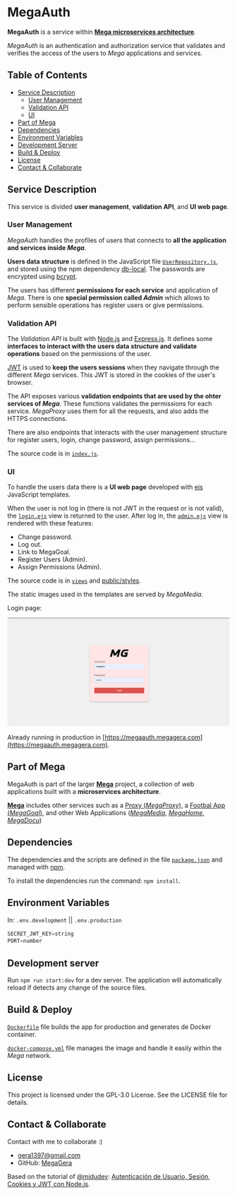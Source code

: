 # MegaAuth

**MegaAuth** is a service within [**Mega microservices architecture**](https://github.com/MegaGera/Mega).

*MegaAuth* is an authentication and authorization service that validates and verifies the access of the users to *Mega* applications and services.

## Table of Contents

- [Service Description](#service-description)
  - [User Management](#user-management)
  - [Validation API](#validation-api)
  - [UI](#ui)
- [Part of Mega](#part-of-mega)
- [Dependencies](#dependencies)
- [Environment Variables](#environment-variables)
- [Development Server](#development-server)
- [Build & Deploy](#build--deploy)
- [License](#license)
- [Contact & Collaborate](#contact--collaborate)

## Service Description

This service is divided **user management**, **validation API**, and **UI web page**.

### User Management

*MegaAuth* handles the profiles of users that connects to **all the application and services inside *Mega***.

**Users data structure** is defined in the JavaScript file [`UserRepository.js`](UserRepository.js), and stored using the npm dependency [db-local](https://www.npmjs.com/package/db-local). The passwords are encrypted using [bcrypt](https://www.npmjs.com/package/bcrypt).

The users has different **permissions for each service** and application of *Mega*. There is one **special permission called *Admin*** which allows to perform sensible operations has register users or give permissions.

### Validation API

The *Validation API* is built with [Node.js](https://nodejs.org/en) and [Express.js](https://expressjs.com/). It defines some **interfaces to interact with the users data structure and validate operations** based on the permissions of the user.

[JWT](https://jwt.io/) is used to **keep the users sessions** when they navigate through the different *Mega* services. This JWT is stored in the cookies of the user's browser.

The API exposes various **validation endpoints that are used by the ohter services of *Mega***. These functions validates the permissions for each service. *MegaProxy* uses them for all the requests, and also adds the HTTPS connections.

There are also endpoints that interacts with the user management structure for register users, login, change password, assign permissions...

The source code is in [`index.js`](index.js).

### UI

To handle the users data there is a **UI web page** developed with [ejs](https://ejs.co/) JavaScript templates.

When the user is not log in (there is not JWT in the request or is not valid), the [`login.ejs`](views/login.ejs) view is returned to the user. After log in, the [`admin.ejs`](views/admin.ejs) view is rendered with these features:

- Change password.
- Log out.
- Link to MegaGoal.
- Register Users (Admin).
- Assign Permissions (Admin).

The source code is in [`views`](views) and [public/styles](public/styles).

The static images used in the templates are served by *MegaMedia*.

Login page:

![login](static/screenshots/login.png)

Already running in production in [https://megaauth.megagera.com](https://megaauth.megagera.com).

## Part of Mega

MegaAuth is part of the larger [**Mega**](https://github.com/MegaGera/Mega) project, a collection of web applications built with a **microservices architecture**.

[**Mega**](https://github.com/MegaGera/Mega) includes other services such as a [Proxy (*MegaProxy*)](https://github.com/MegaGera/MegaProxy), a [Footbal App (*MegaGoal*)](https://github.com/MegaGera/MegaGoal), and other Web Applications ([*MegaMedia*](https://github.com/MegaGera/MegaMedia), [*MegaHome*](https://github.com/MegaGera/MegaHome), [*MegaDocu*](https://docusaurus.io/))

## Dependencies

The dependencies and the scripts are defined in the file [`package.json`](package.json) and managed with [npm](https://www.npmjs.com/).

To install the dependencies run the command: `npm install`.

## Environment Variables

In: `.env.development` || `.env.production`

```javascript
SECRET_JWT_KEY=string
PORT=number
```

## Development server

Run `npm run start:dev` for a dev server. The application will automatically reload if detects any change of the source files.

## Build & Deploy

[`Dockerfile`](Dockerfile) file builds the app for production and generates de Docker container.

[`docker-compose.yml`](docker-compose.yml) file manages the image and handle it easily within the *Mega* network.

## License

This project is licensed under the GPL-3.0 License. See the LICENSE file for details.

## Contact & Collaborate

Contact with me to collaborate :)

- gera1397@gmail.com
- GitHub: [MegaGera](https://github.com/MegaGera)


Based on the tutorial of [@midudev](https://github.com/midudev): [Autenticación de Usuario, Sesión, Cookies y JWT con Node.js](https://www.youtube.com/watch?v=UqnnhAZxRac).
